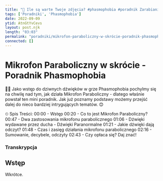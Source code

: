```yaml
---
title: "🤑 Ile są warte Twoje zdjęcia? #phasmophobia #poradnik Zarabianie na zdjęciach 📸"
tags: ['Poradniki', 'Phasmophobia']
date: 2022-09-09
ytid: AtnGtYvCevs
layout: post.njk
length: "03:03"
permalink: "poradniki/mikrofon-paraboliczny-w-skrócie-poradnik-phasmophobia/"
connected: []
---
```


# Mikrofon Paraboliczny w skrócie - Poradnik Phasmophobia

👻🎤 Jako wstęp do dziwnych dźwięków w grze Phasmophobia pochylmy się na chwilę nad tym, jak działa Mikrofon Paraboliczny - dlatego właśnie powstał ten mini poradnik. Jak już poznamy podstawy możemy przejść dalej do nieco bardziej intrygujących tematów. 😊


⏲ Spis Treści:
00:00 - Wstęp
00:20 - Co to jest Mikrofon Paraboliczny?
00:47 - Dwa zastosowania mikrofonu parabolicznego
01:06 - Dźwięki wydawane przez ducha - Dźwięki Paranormalne
01:21 - Jakie dźwięki dają odczyt?
01:48 - Czas i zasięg działania mikrofonu parabolicznego
02:16 - Sumowanie, decybele, odczyty
02:43 - Czy opłaca się? Daj znać!




<h3 id="transkrypcja">Transkrypcja</h3>

## Wstęp

Wkrótce.














